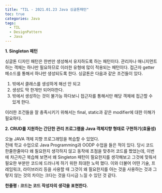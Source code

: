 ```yaml
---
title: "TIL - 2021.01.23 Java 싱글톤패턴"
toc: true
categories: Java
tags:
  - TIL
  - DesignPattern
  - Java
---
```


__1. Singleton 패턴__

싱글톤 디자인 패턴은 한번만 생성해서 유지하도록 하는 패턴이다. 관리자나 매니지먼트 하는 객체는 하나만 필요하므로 이러한 유형에 많이 적용되는 패턴이다. 접근자 getter메소드를 통해서 하나만 생성되도록 한다. 싱글톤은 다음과 같은 조건들이 있다.      

1. 밖에서 클래스를 생성하게 해선 안 되고   
2. 생성도 딱 한개만 되어야한다.     
3. 밖에서 생성하는 것이 불가능 하다보니 접근자를 통해서만 해당 객체에 접근할 수 있게 한다.       

이러한 조건들을 잘 충족시키기 위해서는 final, static과 같은 modifier에 대한 이해가 필요하다.



__2. CRUD를 지원하는 간단한 관리 프로그램을 Java 객체지향 형태로 구현하기(효율성)__

오늘 JAVA 객체 지향 프로그래밍을 복습할 수 있었다.   
전에 학교 수업으로 Java Programming과 OODP 수업을 들은 적이 있다. 당시 코드 한줄한줄마다 왜 필요한지 생각하지 않고 동작에 초점을 맞추어 코드를 짰었는데, 이번에 차근차근 복습해 보면서 왜 Singleton 패턴이 필요한지를 생각해보고 그것에 맞춰서 필요한 부분만 코드에 드러나게 하기 위한 최대한 노력 했다. 이와 더불어 어떤 기술, 프레임워크, 라이브러리 등을 사용할 때 그것이 왜 필요한지를 아는 것을 사용하는 것과 그렇지 않는 것의 차이는 크다는 것을 다시금 느낄 수 있던 것 같다.        

__한줄평 : 코드는 코드 작성자의 생각을 표현한다.__  
